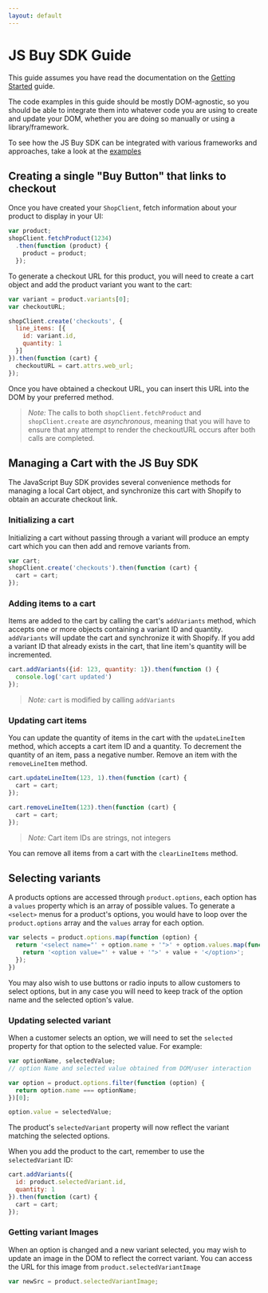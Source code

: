 ```yaml
---
layout: default
---
```


# JS Buy SDK Guide

This guide assumes you have read the documentation on the [Getting Started](/js-buy-sdk/) guide.

The code examples in this guide should be mostly DOM-agnostic, so you should be able to integrate them
into whatever code you are using to create and update your DOM, whether you are doing so manually
or using a library/framework.

To see how the JS Buy SDK can be integrated with various frameworks and approaches, take a look at
the [examples](/js-buy-sdk/examples)

## Creating a single "Buy Button" that links to checkout

Once you have created your `ShopClient`, fetch information about your product to display in your UI:

```js
var product;
shopClient.fetchProduct(1234)
  .then(function (product) {
    product = product;
  });
```

To generate a checkout URL for this product, you will need to create a cart object and add the product variant
you want to the cart:

```js
var variant = product.variants[0];
var checkoutURL;

shopClient.create('checkouts', {
  line_items: [{
    id: variant.id,
    quantity: 1
  }]
}).then(function (cart) {
  checkoutURL = cart.attrs.web_url;
});
```

Once you have obtained a checkout URL, you can insert this URL into the DOM by your preferred method.

> *Note:* The calls to both `shopClient.fetchProduct` and `shopClient.create` are *asynchronous*, meaning that
> you will have to ensure that any attempt to render the checkoutURL occurs after both calls are completed.

## Managing a Cart with the JS Buy SDK

The JavaScript Buy SDK provides several convenience methods for managing a local Cart object, and synchronize
this cart with Shopify to obtain an accurate checkout link.

### Initializing a cart

Initializing a cart without passing through a variant will produce an empty cart which you can then
add and remove variants from.

```js
var cart;
shopClient.create('checkouts').then(function (cart) {
  cart = cart;
});
```

### Adding items to a cart

Items are added to the cart by calling the cart's `addVariants` method, which accepts one or more objects containing
a variant ID and quantity. `addVariants` will update the cart and synchronize it with Shopify. If you add a
variant ID that already exists in the cart, that line item's quantity will be incremented.

```js
cart.addVariants({id: 123, quantity: 1}).then(function () {
  console.log('cart updated')
});
```
> *Note:* `cart` is modified by calling `addVariants`

### Updating cart items

You can update the quantity of items in the cart with the `updateLineItem` method, which accepts a cart item ID and a quantity. To decrement
the quantity of an item, pass a negative number. Remove an item with the `removeLineItem` method.

```js
cart.updateLineItem(123, 1).then(function (cart) {
  cart = cart;
});

cart.removeLineItem(123).then(function (cart) {
  cart = cart;
});
```

> *Note:* Cart item IDs are strings, not integers

You can remove all items from a cart with the `clearLineItems` method.

## Selecting variants

A products options are accessed through `product.options`, each option has a `values` property which is an array of possible values.
To generate a `<select>` menus for a product's options, you would have to loop over the `product.options` array and the `values` array for each option.

```js
var selects = product.options.map(function (option) {
  return '<select name="' + option.name + '">' + option.values.map(function(value) {
    return '<option value="' + value + '">' + value + '</option>';
  });
})
```

You may also wish to use buttons or radio inputs to allow customers to select options, but in any case you will need to keep track of the option name and
the selected option's value.

### Updating selected variant

When a customer selects an option, we will need to set the `selected` property for that option to the selected value. For example:

```js
var optionName, selectedValue;
// option Name and selected value obtained from DOM/user interaction

var option = product.options.filter(function (option) {
  return option.name === optionName;
})[0];

option.value = selectedValue;
```

The product's `selectedVariant` property will now reflect the variant matching the selected options.

When you add the product to the cart, remember to use the `selectedVariant` ID:

```js
cart.addVariants({
  id: product.selectedVariant.id,
  quantity: 1
}).then(function (cart) {
  cart = cart;
});
```

### Getting variant Images

When an option is changed and a new variant selected, you may wish to update an image in the DOM to reflect
the correct variant. You can access the URL for this image from `product.selectedVariantImage`

```js
var newSrc = product.selectedVariantImage;
```
